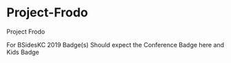# Project-Frodo
Project Frodo

For BSidesKC 2019 Badge(s)
Should expect the Conference Badge here and Kids Badge
